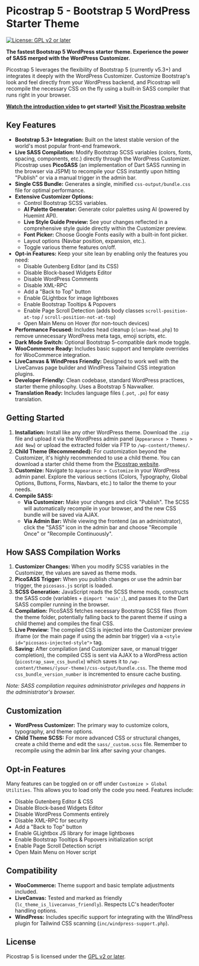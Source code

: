 # Picostrap 5 - Bootstrap 5 WordPress Starter Theme

[![License: GPL v2 or later](https://img.shields.io/badge/License-GPL%20v2%20or%20later-blue.svg)](https://www.gnu.org/licenses/gpl-2.0.html)

**The fastest Bootstrap 5 WordPress starter theme. Experience the power of SASS merged with the WordPress Customizer.**

Picostrap 5 leverages the flexibility of Bootstrap 5 (currently v5.3+) and integrates it deeply with the WordPress Customizer. Customize Bootstrap's look and feel directly from your WordPress backend, and Picostrap will recompile the necessary CSS on the fly using a built-in SASS compiler that runs right in your browser.

**[Watch the introduction video](https://youtu.be/nrHFh_08w78) to get started!**
**[Visit the Picostrap website](https://picostrap.com)**

## Key Features

*   **Bootstrap 5.3+ Integration:** Built on the latest stable version of the world's most popular front-end framework.
*   **Live SASS Compilation:** Modify Bootstrap SCSS variables (colors, fonts, spacing, components, etc.) directly through the WordPress Customizer. Picostrap uses **PicoSASS** (an implementation of Dart SASS running in the browser via JSPM) to recompile your CSS instantly upon hitting "Publish" or via a manual trigger in the admin bar.
*   **Single CSS Bundle:** Generates a single, minified `css-output/bundle.css` file for optimal performance.
*   **Extensive Customizer Options:**
    *   Control Bootstrap SCSS variables.
    *   **AI Palette Generator:** Generate color palettes using AI (powered by Huemint API).
    *   **Live Style Guide Preview:** See your changes reflected in a comprehensive style guide directly within the Customizer preview.
    *   **Font Picker:** Choose Google Fonts easily with a built-in font picker.
    *   Layout options (Navbar position, expansion, etc.).
    *   Toggle various theme features on/off.
*   **Opt-in Features:** Keep your site lean by enabling only the features you need:
    *   Disable Gutenberg Editor (and its CSS)
    *   Disable Block-based Widgets Editor
    *   Disable WordPress Comments
    *   Disable XML-RPC
    *   Add a "Back to Top" button
    *   Enable GLightbox for image lightboxes
    *   Enable Bootstrap Tooltips & Popovers
    *   Enable Page Scroll Detection (adds body classes `scroll-position-at-top` / `scroll-position-not-at-top`)
    *   Open Main Menu on Hover (for non-touch devices)
*   **Performance Focused:** Includes head cleanup (`clean-head.php`) to remove unnecessary WordPress meta tags, emoji scripts, etc.
*   **Dark Mode Switch:** Optional Bootstrap 5-compatible dark mode toggle.
*   **WooCommerce Ready:** Includes basic support and template overrides for WooCommerce integration.
*   **LiveCanvas & WindPress Friendly:** Designed to work well with the LiveCanvas page builder and WindPress Tailwind CSS integration plugins.
*   **Developer Friendly:** Clean codebase, standard WordPress practices, starter theme philosophy. Uses a Bootstrap 5 Navwalker.
*   **Translation Ready:** Includes language files (`.pot`, `.po`) for easy translation.

## Getting Started

1.  **Installation:** Install like any other WordPress theme. Download the `.zip` file and upload it via the WordPress admin panel (`Appearance > Themes > Add New`) or upload the extracted folder via FTP to `/wp-content/themes/`.
2.  **Child Theme (Recommended):** For customization beyond the Customizer, it's highly recommended to use a child theme. You can download a starter child theme from the [Picostrap website](https://picostrap.com/#downloads).
3.  **Customize:** Navigate to `Appearance > Customize` in your WordPress admin panel. Explore the various sections (Colors, Typography, Global Options, Buttons, Forms, Navbars, etc.) to tailor the theme to your needs.
4.  **Compile SASS:**
    *   **Via Customizer:** Make your changes and click "Publish". The SCSS will automatically recompile in your browser, and the new CSS bundle will be saved via AJAX.
    *   **Via Admin Bar:** While viewing the frontend (as an administrator), click the "SASS" icon in the admin bar and choose "Recompile Once" or "Recompile Continuously".

## How SASS Compilation Works

1.  **Customizer Changes:** When you modify SCSS variables in the Customizer, the values are saved as theme mods.
2.  **PicoSASS Trigger:** When you publish changes or use the admin bar trigger, the `picosass.js` script is loaded.
3.  **SCSS Generation:** JavaScript reads the SCSS theme mods, constructs the SASS code (variables + `@import 'main';`), and passes it to the Dart SASS compiler running in the browser.
4.  **Compilation:** PicoSASS fetches necessary Bootstrap SCSS files (from the theme folder, potentially falling back to the parent theme if using a child theme) and compiles the final CSS.
5.  **Live Preview:** The compiled CSS is injected into the Customizer preview iframe (or the main page if using the admin bar trigger) via a `<style id="picosass-injected-style">` tag.
6.  **Saving:** After compilation (and Customizer save, or manual trigger completion), the compiled CSS is sent via AJAX to a WordPress action (`picostrap_save_css_bundle`) which saves it to `/wp-content/themes/(your-theme)/css-output/bundle.css`. The theme mod `css_bundle_version_number` is incremented to ensure cache busting.

*Note: SASS compilation requires administrator privileges and happens in the administrator's browser.*

## Customization

*   **WordPress Customizer:** The primary way to customize colors, typography, and theme options.
*   **Child Theme SCSS:** For more advanced CSS or structural changes, create a child theme and edit the `sass/_custom.scss` file. Remember to recompile using the admin bar link after saving your changes.

## Opt-in Features

Many features can be toggled on or off under `Customize > Global Utilities`. This allows you to load only the code you need. Features include:

*   Disable Gutenberg Editor & CSS
*   Disable Block-based Widgets Editor
*   Disable WordPress Comments entirely
*   Disable XML-RPC for security
*   Add a "Back to Top" button
*   Enable GLightbox JS library for image lightboxes
*   Enable Bootstrap Tooltips & Popovers initialization script
*   Enable Page Scroll Detection script
*   Open Main Menu on Hover script

## Compatibility

*   **WooCommerce:** Theme support and basic template adjustments included.
*   **LiveCanvas:** Tested and marked as friendly (`lc_theme_is_livecanvas_friendly`). Respects LC's header/footer handling options.
*   **WindPress:** Includes specific support for integrating with the WindPress plugin for Tailwind CSS scanning (`inc/windpress-support.php`).

## License

Picostrap 5 is licensed under the [GPL v2 or later](https://www.gnu.org/licenses/gpl-2.0.html).